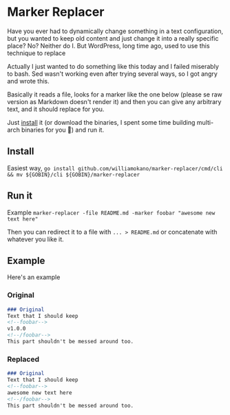 # Marker Replacer
Have you ever had to dynamically change something in a text configuration, but you wanted to keep old content
and just change it into a really specific place? No? Neither do I. But WordPress, long time ago, used to use this
technique to replace 

Actually I just wanted to do something like this today and I failed miserably to bash. Sed wasn't working even after
trying several ways, so I got angry and wrote this.

Basically it reads a file, looks for a marker like the one below (please se raw version as Markdown doesn't render it)
and then you can give any arbitrary text, and it should replace for you.

Just [install](#install) it (or download the binaries, I spent some time building multi-arch binaries for you 🥲) and run it.

## Install
Easiest way, `go install github.com/williamokano/marker-replacer/cmd/cli && mv ${GOBIN}/cli ${GOBIN}/marker-replacer`

## Run it
Example `marker-replacer -file README.md -marker foobar "awesome new text here"`

Then you can redirect it to a file with `... > README.md` or concatenate with whatever you like it.

## Example
Here's an example

### Original
```markdown
### Original
Text that I should keep
<!--foobar-->
v1.0.0
<!--/foobar-->
This part shouldn't be messed around too.
```

### Replaced
```markdown
### Original
Text that I should keep
<!--foobar-->
awesome new text here
<!--/foobar-->
This part shouldn't be messed around too.
```
